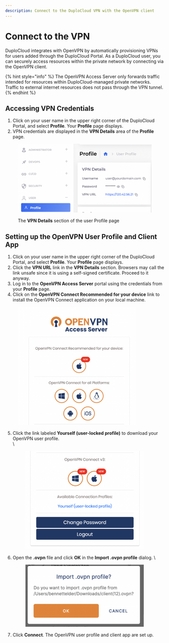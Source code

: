 ```yaml
---
description: Connect to the DuploCloud VPN with the OpenVPN client
---
```


# Connect to the VPN

DuploCloud integrates with OpenVPN by automatically provisioning VPNs for users added through the DuploCloud Portal. As a DuploCloud user, you can securely access resources within the private network by connecting via the OpenVPN client.

{% hint style="info" %}
The OpenVPN Access Server only forwards traffic intended for resources within DuploCloud-managed private networks. Traffic to external internet resources does not pass through the VPN tunnel.
{% endhint %}

## Accessing VPN Credentials

1. Click on your user name in the upper right corner of the DuploCloud Portal, and select **Profile**. Your **Profile** page displays.&#x20;
2. VPN credentials are displayed in the **VPN Details** area of the **Profile** page. &#x20;

<div align="left">

<figure><img src="../../../.gitbook/assets/image (68).png" alt="" width="563"><figcaption><p>The <strong>VPN Details</strong> section of the user Profile page</p></figcaption></figure>

</div>

## Setting up the OpenVPN User Profile and Client App

1. Click on your user name in the upper right corner of the DuploCloud Portal, and select **Profile**. Your **Profile** page displays.&#x20;
2. Click the **VPN URL** link in the **VPN Details** section. Browsers may call the link unsafe since it is using a self-signed certificate. Proceed to it anyway.&#x20;
3. Log in to the **OpenVPN Access Server** portal using the credentials from your **Profile** page.
4. Click on the **OpenVPN Connect Recommended for your device** link to install the OpenVPN Connect application on your local machine.

<div align="left">

<figure><img src="../../../.gitbook/assets/image (73).png" alt="" width="375"><figcaption></figcaption></figure>

</div>

5.  Click the link labeled **Yourself (user-locked profile)** to download your OpenVPN user profile.\
    \


    <div align="left">

    <figure><img src="../../../.gitbook/assets/image (202).png" alt="" width="375"><figcaption></figcaption></figure>

    </div>
6.  Open the **.ovpn** file and click **OK** in the **Import .ovpn profile** dialog. \


    <div align="left">

    <figure><img src="../../../.gitbook/assets/image (47).png" alt="" width="375"><figcaption></figcaption></figure>

    </div>
7. Click **Connect**. The OpenVPN user profile and client app are set up.

